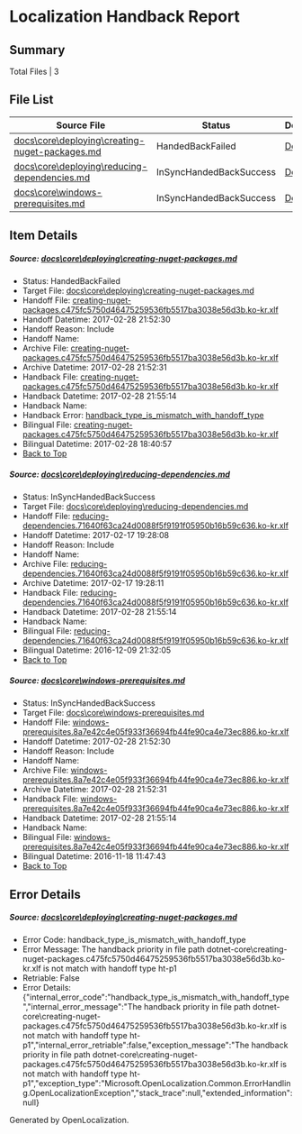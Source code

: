 # <a name='report-top'></a> Localization Handback Report

## Summary
 Total Files | 3

## File List
 Source File | Status | Details 
 ----------- | ------ | ------- 
 [docs\core\deploying\creating-nuget-packages.md](https://github.com/dotnet/docs/blob/90fe68f7f3c4b46502b5d3770b1a2d57c6af748a/docs/core/deploying/creating-nuget-packages.md) | HandedBackFailed | [Details](#657981a05e831ffb849d0cd5b3ea25c079cb4fc132)
 [docs\core\deploying\reducing-dependencies.md](https://github.com/dotnet/docs/blob/90fe68f7f3c4b46502b5d3770b1a2d57c6af748a/docs/core/deploying/reducing-dependencies.md) | InSyncHandedBackSuccess | [Details](#aaa29f82cc89593fd29d469d5633bc60fa434ad734)
 [docs\core\windows-prerequisites.md](https://github.com/dotnet/docs/blob/a8019c9fc25ef458aa555743e61cd83a3beb11ed/docs/core/windows-prerequisites.md) | InSyncHandedBackSuccess | [Details](#b5c088da7d1155414a08995ae0d72154af891190135)

## Item Details
##### <a name='657981a05e831ffb849d0cd5b3ea25c079cb4fc132'></a> Source: [docs\core\deploying\creating-nuget-packages.md](https://github.com/dotnet/docs/blob/90fe68f7f3c4b46502b5d3770b1a2d57c6af748a/docs/core/deploying/creating-nuget-packages.md)
* Status: HandedBackFailed
* Target File: [docs\core\deploying\creating-nuget-packages.md](https://github.com/dotnet/docs.ko-kr/blob/e683d3fea258be6bd4a4ec1837663c4eaec971b9/docs/core/deploying/creating-nuget-packages.md)
* Handoff File: [creating-nuget-packages.c475fc5750d46475259536fb5517ba3038e56d3b.ko-kr.xlf](https://github.com/dotnet/docs.handoff/blob/58d4956f3394c9abe387897b905a22f51d63bda8/ol-handoff/dotnet/docs.ko-kr/master/dotnet-core/creating-nuget-packages.c475fc5750d46475259536fb5517ba3038e56d3b.ko-kr.xlf)
* Handoff Datetime: 2017-02-28 21:52:30
* Handoff Reason: Include
* Handoff Name: 
* Archive File: [creating-nuget-packages.c475fc5750d46475259536fb5517ba3038e56d3b.ko-kr.xlf](https://github.com/dotnet/docs.handoff/blob/a8a89196e750820b937725d5a7d89dfb84ccb584/ol-archive/dotnet/docs.ko-kr/master/dotnet-core/creating-nuget-packages.c475fc5750d46475259536fb5517ba3038e56d3b.ko-kr.xlf)
* Archive Datetime: 2017-02-28 21:52:31
* Handback File: [creating-nuget-packages.c475fc5750d46475259536fb5517ba3038e56d3b.ko-kr.xlf](https://github.com/dotnet/docs.handback/blob/916feaaf323ecc7cfd222ebb70ef703653ad9d70/ol-handback/dotnet/docs.ko-kr/master/ht-p1/creating-nuget-packages.c475fc5750d46475259536fb5517ba3038e56d3b.ko-kr.xlf)
* Handback Datetime: 2017-02-28 21:55:14
* Handback Name: 
* Handback Error: [handback_type_is_mismatch_with_handoff_type](#657981a05e831ffb849d0cd5b3ea25c079cb4fc132handback_type_is_mismatch_with_handoff_type)
* Bilingual File: [creating-nuget-packages.c475fc5750d46475259536fb5517ba3038e56d3b.ko-kr.xlf](https://github.com/dotnet/docs.handback/blob/916feaaf323ecc7cfd222ebb70ef703653ad9d70/ol-handback/dotnet/docs.ko-kr/master/ht-p1/creating-nuget-packages.c475fc5750d46475259536fb5517ba3038e56d3b.ko-kr.xlf)
* Bilingual Datetime: 2017-02-28 18:40:57
* [Back to Top](#report-top)

##### <a name='aaa29f82cc89593fd29d469d5633bc60fa434ad734'></a> Source: [docs\core\deploying\reducing-dependencies.md](https://github.com/dotnet/docs/blob/90fe68f7f3c4b46502b5d3770b1a2d57c6af748a/docs/core/deploying/reducing-dependencies.md)
* Status: InSyncHandedBackSuccess
* Target File: [docs\core\deploying\reducing-dependencies.md](https://github.com/dotnet/docs.ko-kr/blob/74cfb03d1d749032253a67d0286ae611beef92d4/docs/core/deploying/reducing-dependencies.md)
* Handoff File: [reducing-dependencies.71640f63ca24d0088f5f9191f05950b16b59c636.ko-kr.xlf](https://github.com/dotnet/docs.handoff/blob/0dc179d09c16308c322bfa90a8d3f2f3fc299550/ol-handoff/dotnet/docs.ko-kr/master/dotnet-core/reducing-dependencies.71640f63ca24d0088f5f9191f05950b16b59c636.ko-kr.xlf)
* Handoff Datetime: 2017-02-17 19:28:08
* Handoff Reason: Include
* Handoff Name: 
* Archive File: [reducing-dependencies.71640f63ca24d0088f5f9191f05950b16b59c636.ko-kr.xlf](https://github.com/dotnet/docs.handoff/blob/9bb7515c269d077f0349daf0c4af6807af3dc05d/ol-archive/dotnet/docs.ko-kr/master/dotnet-core/reducing-dependencies.71640f63ca24d0088f5f9191f05950b16b59c636.ko-kr.xlf)
* Archive Datetime: 2017-02-17 19:28:11
* Handback File: [reducing-dependencies.71640f63ca24d0088f5f9191f05950b16b59c636.ko-kr.xlf](https://github.com/dotnet/docs.handback/blob/ba9293cd3322b2ae77ececbf1130807b545d83fa/ol-handback/dotnet/docs.ko-kr/master/ht-p1/reducing-dependencies.71640f63ca24d0088f5f9191f05950b16b59c636.ko-kr.xlf)
* Handback Datetime: 2017-02-28 21:55:14
* Handback Name: 
* Bilingual File: [reducing-dependencies.71640f63ca24d0088f5f9191f05950b16b59c636.ko-kr.xlf](https://github.com/dotnet/docs.handback/blob/a08bda0c25f4f38536d6fbabbda613cebd0afeef/ol-handback/dotnet/docs.ko-kr/master/ht-p1/reducing-dependencies.71640f63ca24d0088f5f9191f05950b16b59c636.ko-kr.xlf)
* Bilingual Datetime: 2016-12-09 21:32:05
* [Back to Top](#report-top)

##### <a name='b5c088da7d1155414a08995ae0d72154af891190135'></a> Source: [docs\core\windows-prerequisites.md](https://github.com/dotnet/docs/blob/a8019c9fc25ef458aa555743e61cd83a3beb11ed/docs/core/windows-prerequisites.md)
* Status: InSyncHandedBackSuccess
* Target File: [docs\core\windows-prerequisites.md](https://github.com/dotnet/docs.ko-kr/blob/74cfb03d1d749032253a67d0286ae611beef92d4/docs/core/windows-prerequisites.md)
* Handoff File: [windows-prerequisites.8a7e42c4e05f933f36694fb44fe90ca4e73ec886.ko-kr.xlf](https://github.com/dotnet/docs.handoff/blob/58d4956f3394c9abe387897b905a22f51d63bda8/ol-handoff/dotnet/docs.ko-kr/master/dotnet-core/windows-prerequisites.8a7e42c4e05f933f36694fb44fe90ca4e73ec886.ko-kr.xlf)
* Handoff Datetime: 2017-02-28 21:52:30
* Handoff Reason: Include
* Handoff Name: 
* Archive File: [windows-prerequisites.8a7e42c4e05f933f36694fb44fe90ca4e73ec886.ko-kr.xlf](https://github.com/dotnet/docs.handoff/blob/a8a89196e750820b937725d5a7d89dfb84ccb584/ol-archive/dotnet/docs.ko-kr/master/dotnet-core/windows-prerequisites.8a7e42c4e05f933f36694fb44fe90ca4e73ec886.ko-kr.xlf)
* Archive Datetime: 2017-02-28 21:52:31
* Handback File: [windows-prerequisites.8a7e42c4e05f933f36694fb44fe90ca4e73ec886.ko-kr.xlf](https://github.com/dotnet/docs.handback/blob/ba9293cd3322b2ae77ececbf1130807b545d83fa/ol-handback/dotnet/docs.ko-kr/master/dotnet-core/windows-prerequisites.8a7e42c4e05f933f36694fb44fe90ca4e73ec886.ko-kr.xlf)
* Handback Datetime: 2017-02-28 21:55:14
* Handback Name: 
* Bilingual File: [windows-prerequisites.8a7e42c4e05f933f36694fb44fe90ca4e73ec886.ko-kr.xlf](https://github.com/dotnet/docs.handback/blob/db96795a2e26d554d3678e19239a798c10f60d0c/ol-handback/dotnet/docs.ko-kr/master/ht-p1/windows-prerequisites.8a7e42c4e05f933f36694fb44fe90ca4e73ec886.ko-kr.xlf)
* Bilingual Datetime: 2016-11-18 11:47:43
* [Back to Top](#report-top)


## Error Details
##### <a name='657981a05e831ffb849d0cd5b3ea25c079cb4fc132handback_type_is_mismatch_with_handoff_type'></a> Source: [docs\core\deploying\creating-nuget-packages.md](#657981a05e831ffb849d0cd5b3ea25c079cb4fc132)
* Error Code: handback_type_is_mismatch_with_handoff_type
* Error Message: The handback priority in file path dotnet-core\creating-nuget-packages.c475fc5750d46475259536fb5517ba3038e56d3b.ko-kr.xlf is not match with handoff type ht-p1
* Retriable: False
* Error Details: {"internal_error_code":"handback_type_is_mismatch_with_handoff_type","internal_error_message":"The handback priority in file path dotnet-core\\creating-nuget-packages.c475fc5750d46475259536fb5517ba3038e56d3b.ko-kr.xlf is not match with handoff type ht-p1","internal_error_retriable":false,"exception_message":"The handback priority in file path dotnet-core\\creating-nuget-packages.c475fc5750d46475259536fb5517ba3038e56d3b.ko-kr.xlf is not match with handoff type ht-p1","exception_type":"Microsoft.OpenLocalization.Common.ErrorHandling.OpenLocalizationException","stack_trace":null,"extended_information":null}


Generated by OpenLocalization.
